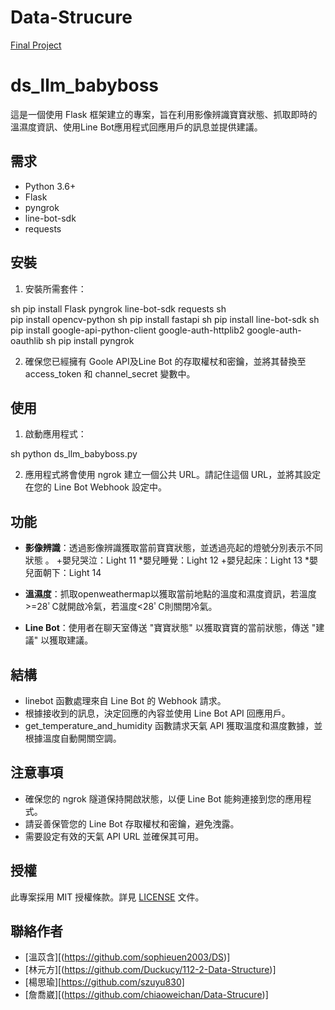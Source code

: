 # Data-Strucure

[Final Project](https://colab.research.google.com/drive/1BF-IPPRmj68i8540-3rY8B-4iQWJ2vdc#scrollTo=z93fyaqfsxoL)

# ds_llm_babyboss

這是一個使用 Flask 框架建立的專案，旨在利用影像辨識寶寶狀態、抓取即時的溫濕度資訊、使用Line Bot應用程式回應用戶的訊息並提供建議。

## 需求

- Python 3.6+
- Flask
- pyngrok
- line-bot-sdk
- requests

## 安裝

1. 安裝所需套件：

   
sh
    pip install Flask pyngrok line-bot-sdk requests
sh    
    pip install opencv-python
sh
    pip install fastapi
sh
    pip install line-bot-sdk
sh
    pip install google-api-python-client google-auth-httplib2 google-auth-oauthlib
sh
    pip install pyngrok


2. 確保您已經擁有 Goole API及Line Bot 的存取權杖和密鑰，並將其替換至 access_token 和 channel_secret 變數中。

## 使用

1. 啟動應用程式：

    
sh
    python ds_llm_babyboss.py
    


2. 應用程式將會使用 ngrok 建立一個公共 URL。請記住這個 URL，並將其設定在您的 Line Bot Webhook 設定中。

## 功能

- **影像辨識**：透過影像辨識獲取當前寶寶狀態，並透過亮起的燈號分別表示不同狀態 。
  +嬰兒哭泣：Light 11
  *嬰兒睡覺：Light 12
  +嬰兒起床：Light 13
  *嬰兒面朝下：Light 14
  
- **溫濕度**：抓取openweathermap以獲取當前地點的溫度和濕度資訊，若溫度>=28ﾟC就開啟冷氣，若溫度<28ﾟC則關閉冷氣。
         
- **Line Bot**：使用者在聊天室傳送 "寶寶狀態" 以獲取寶寶的當前狀態，傳送 "建議" 以獲取建議。


## 結構

- linebot 函數處理來自 Line Bot 的 Webhook 請求。
- 根據接收到的訊息，決定回應的內容並使用 Line Bot API 回應用戶。
- get_temperature_and_humidity 函數請求天氣 API 獲取溫度和濕度數據，並根據溫度自動開關空調。

## 注意事項

- 確保您的 ngrok 隧道保持開啟狀態，以便 Line Bot 能夠連接到您的應用程式。
- 請妥善保管您的 Line Bot 存取權杖和密鑰，避免洩露。
- 需要設定有效的天氣 API URL 並確保其可用。

## 授權

此專案採用 MIT 授權條款。詳見 [LICENSE](LICENSE) 文件。

## 聯絡作者


- [溫苡含][(https://github.com/sophieuen2003/DS)]
- [林元方][(https://github.com/Duckucy/112-2-Data-Structure)]
- [楊思瑜][https://github.com/szuyu830]
- [詹喬崴][(https://github.com/chiaoweichan/Data-Strucure)]
